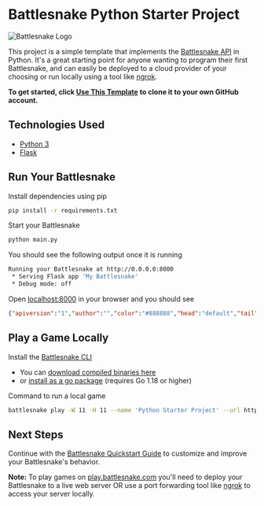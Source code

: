 # Battlesnake Python Starter Project

![Battlesnake Logo](https://media.battlesnake.com/social/StarterProjectBanner-Python.png)

This project is a simple template that implements the [Battlesnake API](https://docs.battlesnake.com/api) in Python. It's a great starting point for anyone wanting to program their first Battlesnake, and can easily be deployed to a cloud provider of your choosing or run locally using a tool like [ngrok](https://ngrok.com/).

**To get started, click [Use This Template](https://github.com/BattlesnakeOfficial/starter-snake-python/generate) to clone it to your own GitHub account.**

## Technologies Used

* [Python 3](https://www.python.org/)
* [Flask](https://flask.palletsprojects.com/)

## Run Your Battlesnake

Install dependencies using pip

```sh
pip install -r requirements.txt
```

Start your Battlesnake

```sh
python main.py
```

You should see the following output once it is running

```sh
Running your Battlesnake at http://0.0.0.0:8000
 * Serving Flask app 'My Battlesnake'
 * Debug mode: off
```

Open [localhost:8000](http://localhost:8000) in your browser and you should see

```json
{"apiversion":"1","author":"","color":"#888888","head":"default","tail":"default"}
```

## Play a Game Locally

Install the [Battlesnake CLI](https://github.com/BattlesnakeOfficial/rules/tree/main/cli)
* You can [download compiled binaries here](https://github.com/BattlesnakeOfficial/rules/releases)
* or [install as a go package](https://github.com/BattlesnakeOfficial/rules/tree/main/cli#installation) (requires Go 1.18 or higher)

Command to run a local game

```sh
battlesnake play -W 11 -H 11 --name 'Python Starter Project' --url http://localhost:8000 -g solo --browser
```

## Next Steps

Continue with the [Battlesnake Quickstart Guide](https://docs.battlesnake.com/quickstart) to customize and improve your Battlesnake's behavior.

**Note:** To play games on [play.battlesnake.com](https://play.battlesnake.com) you'll need to deploy your Battlesnake to a live web server OR use a port forwarding tool like [ngrok](https://ngrok.com/) to access your server locally.
